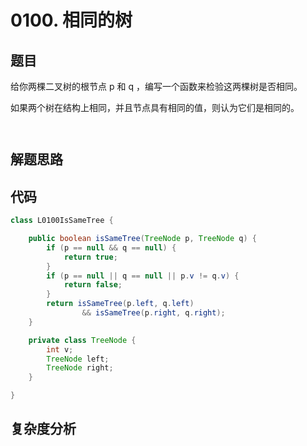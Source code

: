 # 0100. 相同的树

## 题目
给你两棵二叉树的根节点 p 和 q ，编写一个函数来检验这两棵树是否相同。

如果两个树在结构上相同，并且节点具有相同的值，则认为它们是相同的。


```


```

## 解题思路


## 代码
```java
class L0100IsSameTree {

    public boolean isSameTree(TreeNode p, TreeNode q) {
        if (p == null && q == null) {
            return true;
        }
        if (p == null || q == null || p.v != q.v) {
            return false;
        }
        return isSameTree(p.left, q.left)
                && isSameTree(p.right, q.right);
    }

    private class TreeNode {
        int v;
        TreeNode left;
        TreeNode right;
    }

}
```

## 复杂度分析

